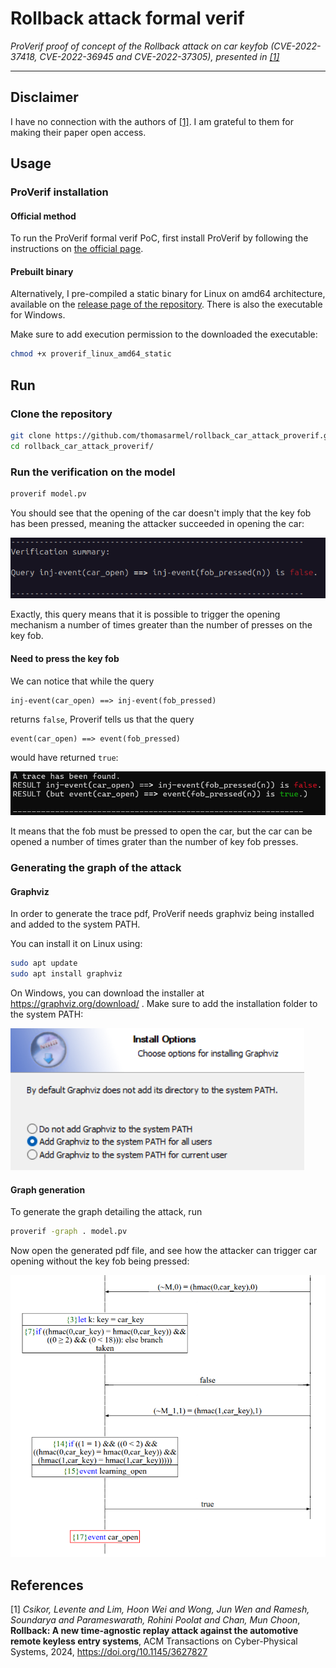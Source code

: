 # Rollback attack formal verif

_ProVerif proof of concept of the Rollback attack on car keyfob (CVE-2022-37418, CVE-2022-36945 and CVE-2022-37305), presented in [[1]](#1)_

---

## Disclaimer

I have no connection with the authors of [[1]](#1). I am grateful to them for making their paper open access.

## Usage

### ProVerif installation

#### Official method

To run the ProVerif formal verif PoC, first install ProVerif by following the instructions on [the official page](https://bblanche.gitlabpages.inria.fr/proverif/).


#### Prebuilt binary

Alternatively, I pre-compiled a static binary for Linux on amd64 architecture, available on the [release page of the repository](https://github.com/thomasarmel/rollback_car_attack_proverif/releases/tag/proverif_static). There is also the executable for Windows.

Make sure to add execution permission to the downloaded the executable:

```bash
chmod +x proverif_linux_amd64_static
```

## Run

### Clone the repository

```bash
git clone https://github.com/thomasarmel/rollback_car_attack_proverif.git
cd rollback_car_attack_proverif/
```

### Run the verification on the model

```bash
proverif model.pv
```

You should see that the opening of the car doesn't imply that the key fob has been pressed, meaning the attacker succeeded in opening the car:

![Attack query summary on ProVerif console](assets/attack_summary_screenshot.png)

Exactly, this query means that it is possible to trigger the opening mechanism a number of times greater than the number of presses on the key fob.

#### Need to press the key fob

We can notice that while the query

```proverif
inj-event(car_open) ==> inj-event(fob_pressed)
```

returns `false`, Proverif tells us that the query

```proverif
event(car_open) ==> event(fob_pressed)
```

would have returned `true`:

![inj-event(car_open) ==> inj-event(fob_pressed) is false but event(car_open) ==> event(fob_pressed) is true](assets/attack_event_true_screen.png)

It means that the fob must be pressed to open the car, but the car can be opened a number of times grater than the number of key fob presses.

### Generating the graph of the attack

#### Graphviz

In order to generate the trace pdf, ProVerif needs graphviz being installed and added to the system PATH.

You can install it on Linux using:

```bash
sudo apt update
sudo apt install graphviz
```

On Windows, you can download the installer at https://graphviz.org/download/ . Make sure to add the installation folder to the system PATH:

![Add installation folder to the system PATH during Graphviz installation on Windows](assets/graphviz_install_windows_path_screen.png)


#### Graph generation

To generate the graph detailing the attack, run

```bash
proverif -graph . model.pv
```

Now open the generated pdf file, and see how the attacker can trigger car opening without the key fob being pressed:

![Attack graph during malicious car opening](assets/graph_screen_car_open.png)

## References

<a id="1">[1]</a> *Csikor, Levente and Lim, Hoon Wei and Wong, Jun Wen and Ramesh, Soundarya and Parameswarath, Rohini Poolat and Chan, Mun Choon*, **Rollback: A new time-agnostic replay attack against the automotive remote keyless entry systems**, ACM Transactions on Cyber-Physical Systems, 2024, https://doi.org/10.1145/3627827